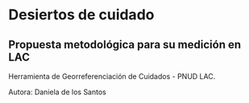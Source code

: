 # Desiertos de cuidado
## Propuesta metodológica para su medición en LAC

Herramienta de Georreferenciación de Cuidados - PNUD LAC.

Autora: Daniela de los Santos
